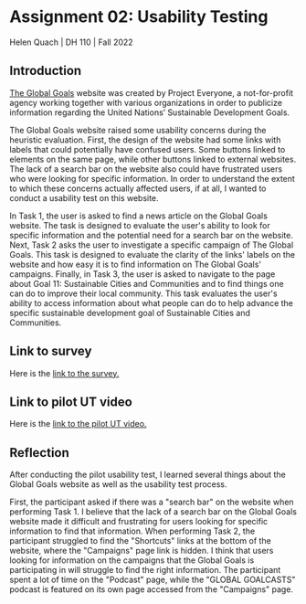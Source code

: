 # Assignment 02: Usability Testing
Helen Quach | DH 110 | Fall 2022

## Introduction
[The Global Goals](https://www.globalgoals.org/) website was created by Project Everyone, a not-for-profit agency working together with various organizations in order to publicize information regarding the United Nations’ Sustainable Development Goals.

The Global Goals website raised some usability concerns during the heuristic evaluation. First, the design of the website had some links with labels that could potentially have confused users. Some buttons linked to elements on the same page, while other buttons linked to external websites. The lack of a search bar on the website also could have frustrated users who were looking for specific information. In order to understand the extent to which these concerns actually affected users, if at all, I wanted to conduct a usability test on this website.

In Task 1, the user is asked to find a news article on the Global Goals website. The task is designed to evaluate the user's ability to look for specific information and the potential need for a search bar on the website. Next, Task 2 asks the user to investigate a specific campaign of The Global Goals. This task is designed to evaluate the clarity of the links' labels on the website and how easy it is to find information on The Global Goals' campaigns. Finally, in Task 3, the user is asked to navigate to the page about Goal 11: Sustainable Cities and Communities and to find things one can do to improve their local community. This task evaluates the user's ability to access information about what people can do to help advance the specific sustainable development goal of Sustainable Cities and Communities.

## Link to survey
Here is the [link to the survey.](https://forms.gle/PJA7KYHZ6QmWn48u9)

## Link to pilot UT video
Here is the [link to the pilot UT video.](https://drive.google.com/file/d/15e7kQ5PlX74z86wKVT0W4dHxzhvrBIOp/view?usp=sharing)

## Reflection
After conducting the pilot usability test, I learned several things about the Global Goals website as well as the usability test process.

First, the participant asked if there was a "search bar" on the website when performing Task 1. I believe that the lack of a search bar on the Global Goals website made it difficult and frustrating for users looking for specific information to find that information. When performing Task 2, the participant struggled to find the "Shortcuts" links at the bottom of the website, where the "Campaigns" page link is hidden. I think that users looking for information on the campaigns that the Global Goals is participating in will struggle to find the right information. The participant spent a lot of time on the "Podcast" page, while the "GLOBAL GOALCASTS" podcast is featured on its own page accessed from the "Campaigns" page.
